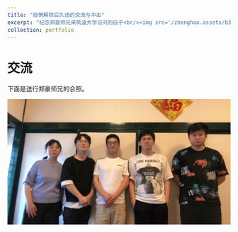 ```yaml
---
title: "疫情解除后久违的交流与冲击"
excerpt: "纪念郑豪师兄来筑波大学访问的日子<br/><img src='/zhenghao.assets/b3c24ca50ee042faf71ae768ee51de5f.JPG'>"
collection: portfolio
---
```




# 交流

下面是送行郑豪师兄的合照。



![b3c24ca50ee042faf71ae768ee51de5f](zhenghao.assets/b3c24ca50ee042faf71ae768ee51de5f.JPG)



